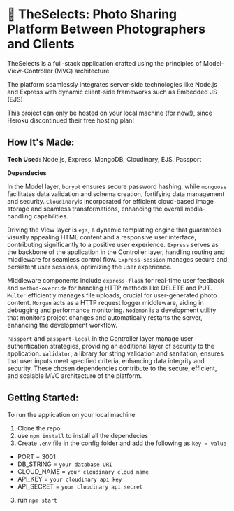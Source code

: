 # 🚀 TheSelects: Photo Sharing Platform Between Photographers and Clients

TheSelects is a full-stack application crafted using the principles of Model-View-Controller (MVC) architecture. 

The platform seamlessly integrates server-side technologies like Node.js and Express with dynamic client-side frameworks such as Embedded JS (EJS)

This project can only be hosted on your local machine (for now!), since Heroku discontinued their free hosting plan!


## How It's Made:


**Tech Used:** Node.js, Express, MongoDB, Cloudinary, EJS, Passport 


**Dependecies**

In the Model layer, `bcrypt` ensures secure password hashing, while `mongoose` facilitates data validation and schema creation, fortifying data management and security. `Cloudinary`is incorporated for efficient cloud-based image storage and seamless transformations, enhancing the overall media-handling capabilities.

Driving the View layer is `ejs`, a dynamic templating engine that guarantees visually appealing HTML content and a responsive user interface, contributing significantly to a positive user experience. `Express` serves as the backbone of the application in the Controller layer, handling routing and middleware for seamless control flow. `Express-session` manages secure and persistent user sessions, optimizing the user experience.

Middleware components include `express-flash` for real-time user feedback and `method-override` for handling HTTP methods like DELETE and PUT. `Multer` efficiently manages file uploads, crucial for user-generated photo content. `Morgan` acts as a HTTP request logger middleware, aiding in debugging and performance monitoring. `Nodemon` is a development utility that monitors project changes and automatically restarts the server, enhancing the development workflow.

`Passport` and `passport-local` in the Controller layer manage user authentication strategies, providing an additional layer of security to the application. `Validator`, a library for string validation and sanitation, ensures that user inputs meet specified criteria, enhancing data integrity and security. These chosen dependencies  contribute to the secure, efficient, and scalable MVC architecture of the platform.

## Getting Started:

To run the application on your local machine 

1. Clone the repo 
2. use `npm install` to install all the dependecies
2. Create `.env` file in the config folder and add the following as `key = value`
  - PORT = 3001
  - DB_STRING = `your database URI`
  - CLOUD_NAME = `your cloudinary cloud name`
  - API_KEY = `your cloudinary api key`
  - API_SECRET = `your cloudinary api secret`
3. run `npm start` 